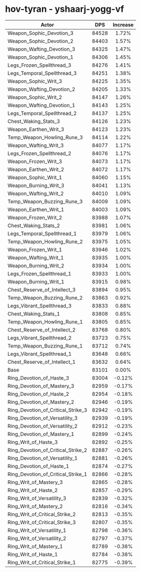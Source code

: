 # hov-tyran - yshaarj-yogg-vf
| Actor | DPS | Increase |
|---|:---:|:---:|
|Weapon_Sophic_Devotion_3|84528|1.72%|
|Weapon_Sophic_Devotion_2|84403|1.57%|
|Weapon_Wafting_Devotion_3|84325|1.47%|
|Weapon_Sophic_Devotion_1|84306|1.45%|
|Legs_Frozen_Spellthread_3|84276|1.41%|
|Legs_Temporal_Spellthread_3|84251|1.38%|
|Weapon_Sophic_Writ_3|84225|1.35%|
|Weapon_Wafting_Devotion_2|84205|1.33%|
|Weapon_Sophic_Writ_2|84147|1.26%|
|Weapon_Wafting_Devotion_1|84143|1.25%|
|Legs_Temporal_Spellthread_2|84137|1.25%|
|Chest_Waking_Stats_3|84126|1.23%|
|Weapon_Earthen_Writ_3|84123|1.23%|
|Temp_Weapon_Howling_Rune_3|84114|1.22%|
|Weapon_Wafting_Writ_3|84077|1.17%|
|Legs_Frozen_Spellthread_2|84076|1.17%|
|Weapon_Frozen_Writ_3|84073|1.17%|
|Weapon_Earthen_Writ_2|84072|1.17%|
|Weapon_Sophic_Writ_1|84060|1.15%|
|Weapon_Burning_Writ_3|84041|1.13%|
|Weapon_Wafting_Writ_2|84010|1.09%|
|Temp_Weapon_Buzzing_Rune_3|84009|1.09%|
|Weapon_Earthen_Writ_1|84003|1.09%|
|Weapon_Frozen_Writ_2|83988|1.07%|
|Chest_Waking_Stats_2|83981|1.06%|
|Legs_Temporal_Spellthread_1|83979|1.06%|
|Temp_Weapon_Howling_Rune_2|83975|1.05%|
|Weapon_Frozen_Writ_1|83946|1.02%|
|Weapon_Wafting_Writ_1|83935|1.00%|
|Weapon_Burning_Writ_2|83934|1.00%|
|Legs_Frozen_Spellthread_1|83933|1.00%|
|Weapon_Burning_Writ_1|83915|0.98%|
|Chest_Reserve_of_Intellect_3|83894|0.95%|
|Temp_Weapon_Buzzing_Rune_2|83863|0.92%|
|Legs_Vibrant_Spellthread_3|83833|0.88%|
|Chest_Waking_Stats_1|83808|0.85%|
|Temp_Weapon_Howling_Rune_1|83805|0.85%|
|Chest_Reserve_of_Intellect_2|83768|0.80%|
|Legs_Vibrant_Spellthread_2|83723|0.75%|
|Temp_Weapon_Buzzing_Rune_1|83712|0.74%|
|Legs_Vibrant_Spellthread_1|83648|0.66%|
|Chest_Reserve_of_Intellect_1|83632|0.64%|
|Base|83101|0.00%|
|Ring_Devotion_of_Haste_3|83004|-0.12%|
|Ring_Devotion_of_Mastery_3|82959|-0.17%|
|Ring_Devotion_of_Haste_2|82954|-0.18%|
|Ring_Devotion_of_Mastery_2|82946|-0.19%|
|Ring_Devotion_of_Critical_Strike_3|82942|-0.19%|
|Ring_Devotion_of_Versatility_3|82939|-0.19%|
|Ring_Devotion_of_Versatility_2|82912|-0.23%|
|Ring_Devotion_of_Mastery_1|82899|-0.24%|
|Ring_Writ_of_Haste_3|82892|-0.25%|
|Ring_Devotion_of_Critical_Strike_2|82887|-0.26%|
|Ring_Devotion_of_Versatility_1|82881|-0.26%|
|Ring_Devotion_of_Haste_1|82874|-0.27%|
|Ring_Devotion_of_Critical_Strike_1|82866|-0.28%|
|Ring_Writ_of_Mastery_3|82865|-0.28%|
|Ring_Writ_of_Haste_2|82857|-0.29%|
|Ring_Writ_of_Versatility_3|82839|-0.32%|
|Ring_Writ_of_Mastery_2|82816|-0.34%|
|Ring_Writ_of_Critical_Strike_2|82813|-0.35%|
|Ring_Writ_of_Critical_Strike_3|82807|-0.35%|
|Ring_Writ_of_Versatility_1|82798|-0.36%|
|Ring_Writ_of_Versatility_2|82797|-0.37%|
|Ring_Writ_of_Mastery_1|82789|-0.38%|
|Ring_Writ_of_Haste_1|82784|-0.38%|
|Ring_Writ_of_Critical_Strike_1|82775|-0.39%|
